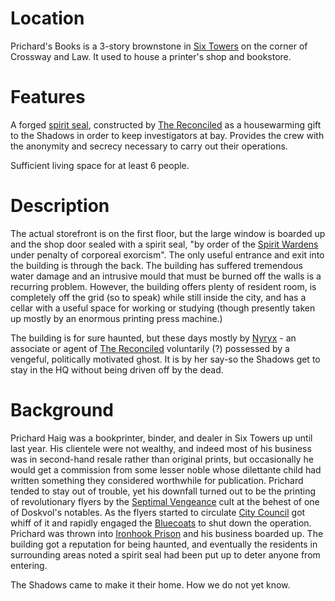 <!-- TITLE: Prichard's Books -->
<!-- SUBTITLE: The Shadows' HQ and hideout-->

# Location
Prichard's Books is a 3-story brownstone in [Six Towers](sixtowers) on the corner of Crossway and Law. It used to house a printer's shop and bookstore.
# Features
A forged [spirit seal](spiritseal), constructed by [The Reconciled](reconciled) as a housewarming gift to the Shadows in order to keep investigators at bay. Provides the crew with the anonymity and secrecy necessary to carry out their operations.

Sufficient living space for at least 6 people.
# Description
The actual storefront is on the first floor, but the large window is boarded up and the shop door sealed with a spirit seal, "by order of the [Spirit Wardens](spiritwardens) under penalty of corporeal exorcism". The only useful entrance and exit into the building is through the back. The building has suffered tremendous water damage and an intrusive mould that must be burned off the walls is a recurring problem. However, the building offers plenty of resident room, is completely off the grid (so to speak) while still inside the city, and has a cellar with a useful space for working or studying (though presently taken up mostly by an enormous printing press machine.)

The building is for sure haunted, but these days mostly by [Nyryx](nyryx) - an associate or agent of [The Reconciled](reconciled) voluntarily (?) possessed by a vengeful, politically motivated ghost. It is by her say-so the Shadows get to stay in the HQ without being driven off by the dead.
# Background
Prichard Haig was a bookprinter, binder, and dealer in Six Towers up until last year. His clientele were not wealthy, and indeed most of his business was in second-hand resale rather than original prints, but occasionally he would get a commission from some lesser noble whose dilettante child had written something they considered worthwhile for publication. Prichard tended to stay out of trouble, yet his downfall turned out to be the printing of revolutionary flyers by the [Septimal Vengeance](septimalvengeance) cult at the behest of one of Doskvol's notables. As the flyers started to circulate [City Council](citycouncil) got whiff of it and rapidly engaged the [Bluecoats](bluecoats) to shut down the operation. Prichard was thrown into [Ironhook Prison](ironhook) and his business boarded up. The building got a reputation for being haunted, and eventually the residents in surrounding areas noted a spirit seal had been put up to deter anyone from entering.

The Shadows came to make it their home. How we do not yet know.